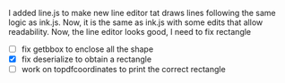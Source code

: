 I added line.js to make new line editor tat draws lines following the same logic as 
ink.js. Now, it is the same as ink.js with some edits that allow readability.
Now, the line editor looks good, I need to fix rectangle

- [ ] fix getbbox to enclose all the shape
- [x] fix deserialize to obtain a rectangle
- [ ] work on topdfcoordinates to print the correct rectangle
